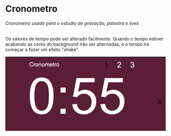 # Cronometro
###### Cronometro usado para o estudio de gravação, palestra e lives

Os valores de tempo pode ser alterado facilmente.
Quando o tempo estiver acabando as cores do background
irão ser alternadas, e o tempo irá começar a fazer um efeito
"shake".

![](https://github.com/oliveiradeflavio/front-back-end/blob/main/cronometro/imagens/cronometro.png)
